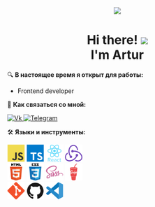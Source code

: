 <div id="header" align="center">
  <img src="https://media1.giphy.com/media/bAQH7WXKqtIBrPs7sR/giphy.gif?cid=790b76119fe73a30f22b1dc00b5839cd015568ff5a258e2f&rid=giphy.gif&ct=g" width="120"/>
</div>
<h1 align="center">
  Hi there! <img src="https://media.giphy.com/media/hvRJCLFzcasrR4ia7z/giphy.gif" width="30px"/>
  <div>I'm Artur</div>
</h1>
<div>
🔍 <strong>В настоящее время я открыт для работы:</strong>
                                                                                                      
- Frontend developer
                                                                                                      
📖 <b>Как связаться со мной:</b>

<a href="https://vk.com/id498666978">
  <img src="https://img.shields.io/badge/Vkontakte-blue?style=for-the-badge&logo=VK&logoWidth=20&logoColor="white" alt="Vk" />
</a>
<a href="https://t.me/offnik228420">
  <img src="https://img.shields.io/badge/Telegram-0088cc?style=for-the-badge&logo=Telegram&logoWidth=20&logoColor="white" alt="Telegram" />
</a>
                                                                        
🛠️ <strong>Языки и инструменты:</strong>
<div>
  <img src="https://raw.githubusercontent.com/devicons/devicon/master/icons/javascript/javascript-original.svg" alt="javascript" width="40" height ="40"/>
  <img src="https://raw.githubusercontent.com/devicons/devicon/master/icons/typescript/typescript-original.svg" alt="typescript" width="40" height="40"/>
  <img src="https://raw.githubusercontent.com/devicons/devicon/master/icons/react/react-original-wordmark.svg" alt="react" width=" 40" height="40"/>
  <img src="https://raw.githubusercontent.com/devicons/devicon/master/icons/redux/redux-original.svg" alt="redux" width="40" height="40"/>
</div>
<div>
  <img src="https://raw.githubusercontent.com/devicons/devicon/master/icons/html5/html5-original-wordmark.svg " alt="html5" width="40" height="40"/>
  <img src="https://raw.githubusercontent.com/devicons/devicon/1119b9f84c0290e0f0b38982099a2bd027a48bf1/icons/css3/css3-original-wordmark.svg" alt="css3" width="40" height="40"/>
  <img src="https://github.com/devicons/devicon/blob/master/icons/sass/sass-original.svg" alt="css3" width="40" height="40"/>
  <img src="https://github.com/devicons/devicon/blob/master/icons/gulp/gulp-plain.svg" alt="css3" width="40" height="40"/>
</div>
<div>
  <img src="https://github.com/devicons/devicon/blob/master/icons/git/git-original.svg" alt="css3" width="40" height="40"/>
  <img src="https://github.com/devicons/devicon/blob/master/icons/github/github-original.svg" alt="css3" width="40" height="40"/>
  <img src="https://github.com/devicons/devicon/blob/master/icons/vscode/vscode-original.svg" alt="css3" width="40" height="40"/>
</div>

